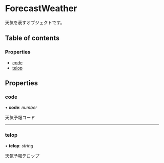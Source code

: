 # ForecastWeather


天気を表すオブジェクトです。

## Table of contents

### Properties

- [code](forecastweather.md#code)
- [telop](forecastweather.md#telop)

## Properties

### code

• **code**: *number*

天気予報コード

___

### telop

• **telop**: *string*

天気予報テロップ
